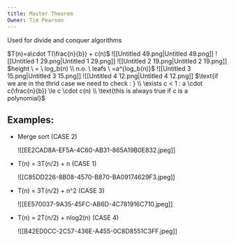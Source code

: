 ```yaml
---
title: Master Theorem
Owner: Tim Pearson
---
```

Used for divide and conquer algorithms
  
  
  
$T(n)=a\cdot T(\frac{n}{b}) + c(n)$
![[Untitled 49.png|Untitled 49.png]]
![[Untitled 1 29.png|Untitled 1 29.png]]
![[Untitled 2 19.png|Untitled 2 19.png]]
$height \ = \ log_b(n) \\  
n.o. \ leafs \ =a^{log_b(n)}$
![[Untitled 3 15.png|Untitled 3 15.png]]
![[Untitled 4 12.png|Untitled 4 12.png]]
$\text{if we are in the thrid case we need to check : } \\  
\exists c < 1 : a \cdot c(\frac{n}{b}) \le c \cdot c(n) \\  
\text{this is always true if c is a polynomial}$
## Examples:
- Merge sort (CASE 2)
    
    ![[EE2CAD8A-EF5A-4C60-AB31-865A19B0E832.jpeg]]
    
- T(n) = 3T(n/2) + n (CASE 1)
    
    ![[C85DD226-8B08-4570-B870-BA09174629F3.jpeg]]
    
- T(n) = 3T(n/2) + n^2 (CASE 3)
    
    ![[EE570037-9A35-45FC-AB6D-4C781916C710.jpeg]]
    
- T(n) = 2T(n/2) + nlog2(n) (CASE 4)
    
    ![[B42ED0CC-2C57-436E-A455-0C8D8551C3FF.jpeg]]